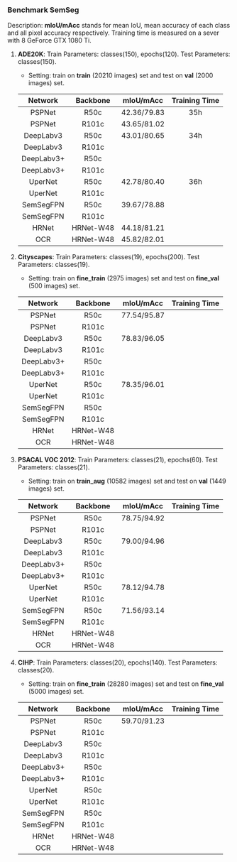 ### Benchmark SemSeg

Description:
**mIoU/mAcc** stands for mean IoU, mean accuracy of each class and all pixel accuracy respectively.
Training time is measured on a sever with 8 GeForce GTX 1080 Ti.

1. **ADE20K**:
   Train Parameters: classes(150), epochs(120).
   Test Parameters: classes(150).

   - Setting: train on **train** (20210 images) set and test on **val** (2000 images) set.

   |  Network   |  Backbone   |  mIoU/mAcc  | Training Time |
   | :--------: | :---------: | :---------: | :-----------: |
   |  PSPNet    |    R50c     | 42.36/79.83 |      35h      |
   |  PSPNet    |    R101c    | 43.65/81.02 |               |
   | DeepLabv3  |    R50c     | 43.01/80.65 |      34h      |
   | DeepLabv3  |    R101c    |             |               |
   | DeepLabv3+ |    R50c     |             |               |
   | DeepLabv3+ |    R101c    |             |               |
   |  UperNet   |    R50c     | 42.78/80.40 |      36h      |
   |  UperNet   |    R101c    |             |               |
   | SemSegFPN  |    R50c     | 39.67/78.88 |               |
   | SemSegFPN  |    R101c    |             |               |
   |   HRNet    |  HRNet-W48  | 44.18/81.21 |               |
   |    OCR     |  HRNet-W48  | 45.82/82.01 |               |


2. **Cityscapes**:
   Train Parameters: classes(19), epochs(200).
   Test Parameters: classes(19).

   - Setting: train on **fine_train** (2975 images) set and test on **fine_val** (500 images) set.

   |  Network   |  Backbone   |  mIoU/mAcc  | Training Time |
   | :--------: | :---------: | :---------: | :-----------: |
   |  PSPNet    |    R50c     | 77.54/95.87 |               |
   |  PSPNet    |    R101c    |             |               |
   | DeepLabv3  |    R50c     | 78.83/96.05 |               |
   | DeepLabv3  |    R101c    |             |               |
   | DeepLabv3+ |    R50c     |             |               |
   | DeepLabv3+ |    R101c    |             |               |
   |  UperNet   |    R50c     | 78.35/96.01 |               |
   |  UperNet   |    R101c    |             |               |
   | SemSegFPN  |    R50c     |             |               |
   | SemSegFPN  |    R101c    |             |               |
   |   HRNet    |  HRNet-W48  |             |               |
   |    OCR     |  HRNet-W48  |             |               |


3. **PSACAL VOC 2012**:
   Train Parameters: classes(21), epochs(60).
   Test Parameters: classes(21).

   - Setting: train on **train_aug** (10582 images) set and test on **val** (1449 images) set.

   |  Network   |  Backbone   |  mIoU/mAcc  | Training Time |
   | :--------: | :---------: | :---------: | :-----------: |
   |  PSPNet    |    R50c     | 78.75/94.92 |               |
   |  PSPNet    |    R101c    |             |               |
   | DeepLabv3  |    R50c     | 79.00/94.96 |               |
   | DeepLabv3  |    R101c    |             |               |
   | DeepLabv3+ |    R50c     |             |               |
   | DeepLabv3+ |    R101c    |             |               |
   |  UperNet   |    R50c     | 78.12/94.78 |               |
   |  UperNet   |    R101c    |             |               |
   | SemSegFPN  |    R50c     | 71.56/93.14 |               |
   | SemSegFPN  |    R101c    |             |               |
   |   HRNet    |  HRNet-W48  |             |               |
   |    OCR     |  HRNet-W48  |             |               |


4. **CIHP**:
   Train Parameters: classes(20), epochs(140).
   Test Parameters: classes(20).

   - Setting: train on **fine_train** (28280 images) set and test on **fine_val** (5000 images) set.

   |  Network   |  Backbone   |  mIoU/mAcc  | Training Time |
   | :--------: | :---------: | :---------: | :-----------: |
   |  PSPNet    |    R50c     | 59.70/91.23 |               |
   |  PSPNet    |    R101c    |             |               |
   | DeepLabv3  |    R50c     |             |               |
   | DeepLabv3  |    R101c    |             |               |
   | DeepLabv3+ |    R50c     |             |               |
   | DeepLabv3+ |    R101c    |             |               |
   |  UperNet   |    R50c     |             |               |
   |  UperNet   |    R101c    |             |               |
   | SemSegFPN  |    R50c     |             |               |
   | SemSegFPN  |    R101c    |             |               |
   |   HRNet    |  HRNet-W48  |             |               |
   |    OCR     |  HRNet-W48  |             |               |
